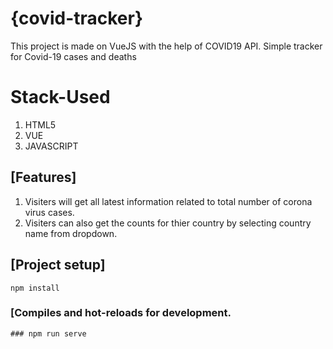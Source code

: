 # {covid-tracker}
This project is made on VueJS with the help of COVID19 API.
Simple tracker for Covid-19 cases and deaths 

# Stack-Used
1. HTML5
2. VUE
3. JAVASCRIPT

## [Features]
1. Visiters will get all latest information related to total number of corona virus cases.
2. Visiters can also get the counts for thier country by selecting country name from dropdown.

## [Project setup]
```
npm install
```

### [Compiles and hot-reloads for development.

```
### npm run serve


```



